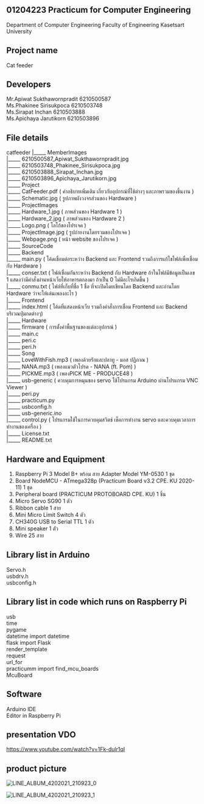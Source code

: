 ## 01204223 Practicum for Computer Engineering 
Department of Computer Engineering Faculty of Engineering Kasetsart University

## Project name 
Cat feeder

## Developers
  Mr.Apiwat     Sukthawornpradit  6210500587   
  Ms.Phakinee   Sirisukpoca       6210503748   
  Ms.Sirapat    Inchan            6210503888   
  Ms.Apichaya   Jarutikorn        6210503896   
  
## File details
catfeeder
	|_____ MemberImages  
	  		|_____ 6210500587_Apiwat_Sukthawornpradit.jpg     
	  		|_____ 6210503748_Phakinee_Sirisukpoca.jpg  
	  		|_____ 6210503888_Sirapat_Inchan.jpg  
	  		|_____ 6210503896_Apichaya_Jarutikorn.jpg  
	|_____ Project  
	  		|_____ CatFeeder.pdf ( คำอธิบายเพิ่มเติม เกี่ยวกับอุปกรณ์ที่ใช้ต่างๆ และภาพรวมของชิ้นงาน )  
	  		|_____ Schematic.jpg ( รูปภาพผังวงจรส่วนของ Hardware )  
	|_____ ProjectImages  
	  		|_____ Hardware_1.jpg ( ภาพส่วนของ Hardware 1 )  
	  		|_____ Hardware_2.jpg ( ภาพส่วนของ Hardware 2 )  
	  		|_____ Logo.png ( โลโก้ของโปรเจค )  
	  		|_____ ProjectImage.jpg ( รูปถ่ายงานโดยรวมของโปรเจค )  
	  		|_____ Webpage.png ( หน้า website ของโปรเจค )  
	|_____ SourceCode  
	  		|_____ Backend  
	    				|_____ main.py ( โค้ดเชื่อมต่อระหว่าง Backend และ Frontend รวมถึงการแก้ไขไฟล์เพื่อเชื่อมกับ Hardware )  
	    				|_____ conser.txt ( ไฟล์เชื่อมกันระหว่าง Backend กับ Hardware ถ้าในไฟล์มีข้อมูลเป็นเลข 1 แสดงว่ามีคำสั่งผ่านหน้าเว็บให้อาหารตกลงมา ถ้าเป็น 0 ไม่มีอะไรเกิดขึ้น )  
	    				|_____ conmu.txt ( ไฟล์ที่เก็บที่ชื่อ 1 ชื่อ ที่จะเปิดโดยเขียนโดย Backend และอ่านโดย Hardware ว่าจะให้เล่นเพลงอะไร )  
	  		|_____ Frontend  
	    				|_____ index.html ( โค้ดที่แสดงหน้าเว็บ รวมถึงคำสั่งการเชื่อม Frontend และ Backend บริเวณปุ่มกดต่างๆ)  
	  		|_____ Hardware  
	        				|_____ firmware ( การตั้งค่าพื้นฐานของแต่ละอุปกรณ์  )  
	      						|_____ main.c  
	      	 					|_____ peri.c  
	      	 					|_____ peri.h  
	   				|_____ Song  
		    					|_____ LoveWithFish.mp3 ( เพลงด้วยรักและปลาทู - มอส ปฏิภาณ )  
		    					|_____ NANA.mp3 ( เพลงแมวตัวโปรด - NANA (ft. Pom) )  
		    					|_____ PICKME.mp3 ( เพลงPICK ME - PRODUCE48 )  
		    			|_____ usb-generic ( ควบคุมการหมุนของ servo ใช้โปรแกรม Arduino ผ่านโปรแกรม VNC Viewer )  
		  					|_____ peri.py  
		      					|_____ practicum.py  
			      				|_____ usbconfig.h  
				      			|_____ usb-generic.ino  
	    				|_____ control.py ( โปรแกรมใช้ในการควบคุมสวิตช์ เช็คการทำงาน servo และควบคุมเวลาการทำงานของเครื่อง )  
	|_____ License.txt  
	|_____ README.txt  
  
## Hardware and Equipment
   1. Raspberry Pi 3 Model B+ พร้อม สาย Adapter Model YM-0530 1 ชุด  
   2. Board NodeMCU - ATmega328p (Practicum Board v3.2 CPE. KU 2020-11) 1 ชุด  
   3. Peripheral board (PRACTICUM PROTOBOARD CPE. KU) 1 ชิ้น  
   4. Micro Servo SG90 1 ตัว  
   5. Ribbon cable 1 สาย  
   6. Mini Micro Limit Switch 4 ตัว  
   7. CH340G USB to Serial TTL 1 ตัว  
   8. Mini speaker 1 ตัว  
   9. Wire 25 สาย  
  
## Library list in Arduino   
  Servo.h  
  usbdrv.h  
  usbconfig.h  
  
## Library list in code which runs on Raspberry Pi   
  usb  
  time  
  pygame  
  datetime  	import	datetime  
  flask		import	Flask  
               		render_template  
			request  
			url_for  
   practicumm	import	find_mcu_boards  
                    	McuBoard  
				  

## Software 
  Arduino IDE  
  Editor in Raspberry Pi  
  

## presentation VDO
https://www.youtube.com/watch?v=1Fk-dulr1qI

## product picture

![LINE_ALBUM_4202021_210923_0](https://user-images.githubusercontent.com/63298507/134481319-acb59502-efef-405e-a304-c8fa51aec971.jpg)

![LINE_ALBUM_4202021_210923_1](https://user-images.githubusercontent.com/63298507/134481337-5bd4a3c3-16a2-4ad8-bc66-eacedbcd8b13.jpg)
